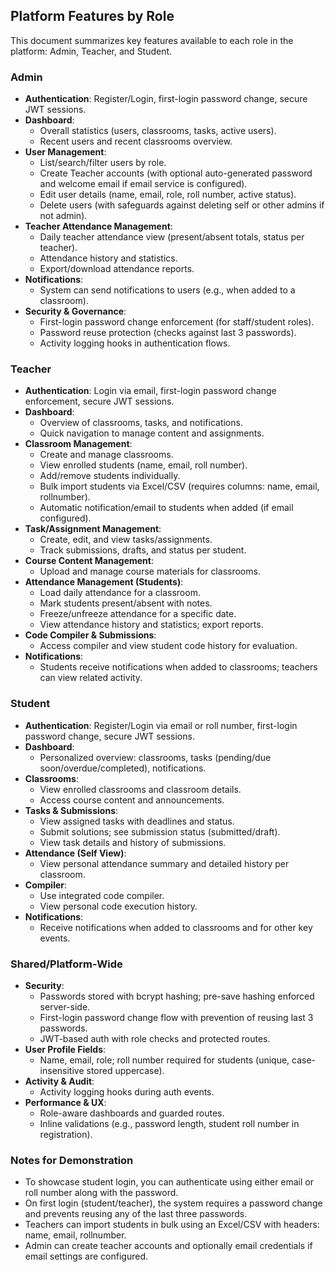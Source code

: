 ## Platform Features by Role

This document summarizes key features available to each role in the platform: Admin, Teacher, and Student.

### Admin
- **Authentication**: Register/Login, first-login password change, secure JWT sessions.
- **Dashboard**:
  - Overall statistics (users, classrooms, tasks, active users).
  - Recent users and recent classrooms overview.
- **User Management**:
  - List/search/filter users by role.
  - Create Teacher accounts (with optional auto-generated password and welcome email if email service is configured).
  - Edit user details (name, email, role, roll number, active status).
  - Delete users (with safeguards against deleting self or other admins if not admin).
- **Teacher Attendance Management**:
  - Daily teacher attendance view (present/absent totals, status per teacher).
  - Attendance history and statistics.
  - Export/download attendance reports.
- **Notifications**:
  - System can send notifications to users (e.g., when added to a classroom).
- **Security & Governance**:
  - First-login password change enforcement (for staff/student roles).
  - Password reuse protection (checks against last 3 passwords).
  - Activity logging hooks in authentication flows.

### Teacher
- **Authentication**: Login via email, first-login password change enforcement, secure JWT sessions.
- **Dashboard**:
  - Overview of classrooms, tasks, and notifications.
  - Quick navigation to manage content and assignments.
- **Classroom Management**:
  - Create and manage classrooms.
  - View enrolled students (name, email, roll number).
  - Add/remove students individually.
  - Bulk import students via Excel/CSV (requires columns: name, email, rollnumber).
  - Automatic notification/email to students when added (if email configured).
- **Task/Assignment Management**:
  - Create, edit, and view tasks/assignments.
  - Track submissions, drafts, and status per student.
- **Course Content Management**:
  - Upload and manage course materials for classrooms.
- **Attendance Management (Students)**:
  - Load daily attendance for a classroom.
  - Mark students present/absent with notes.
  - Freeze/unfreeze attendance for a specific date.
  - View attendance history and statistics; export reports.
- **Code Compiler & Submissions**:
  - Access compiler and view student code history for evaluation.
- **Notifications**:
  - Students receive notifications when added to classrooms; teachers can view related activity.

### Student
- **Authentication**: Register/Login via email or roll number, first-login password change, secure JWT sessions.
- **Dashboard**:
  - Personalized overview: classrooms, tasks (pending/due soon/overdue/completed), notifications.
- **Classrooms**:
  - View enrolled classrooms and classroom details.
  - Access course content and announcements.
- **Tasks & Submissions**:
  - View assigned tasks with deadlines and status.
  - Submit solutions; see submission status (submitted/draft).
  - View task details and history of submissions.
- **Attendance (Self View)**:
  - View personal attendance summary and detailed history per classroom.
- **Compiler**:
  - Use integrated code compiler.
  - View personal code execution history.
- **Notifications**:
  - Receive notifications when added to classrooms and for other key events.

### Shared/Platform-Wide
- **Security**:
  - Passwords stored with bcrypt hashing; pre-save hashing enforced server-side.
  - First-login password change flow with prevention of reusing last 3 passwords.
  - JWT-based auth with role checks and protected routes.
- **User Profile Fields**:
  - Name, email, role; roll number required for students (unique, case-insensitive stored uppercase).
- **Activity & Audit**:
  - Activity logging hooks during auth events.
- **Performance & UX**:
  - Role-aware dashboards and guarded routes.
  - Inline validations (e.g., password length, student roll number in registration).

### Notes for Demonstration
- To showcase student login, you can authenticate using either email or roll number along with the password.
- On first login (student/teacher), the system requires a password change and prevents reusing any of the last three passwords.
- Teachers can import students in bulk using an Excel/CSV with headers: name, email, rollnumber.
- Admin can create teacher accounts and optionally email credentials if email settings are configured.


